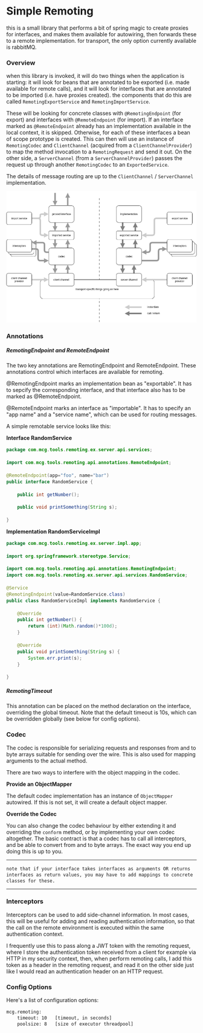 # Simple Remoting

this is a small library that performs a bit of spring magic to create proxies for interfaces, and makes them available for autowiring, then forwards these to a remote implementation. for transport, the only option currently available is rabbitMQ.

### Overview

when this library is invoked, it will do two things when the application is starting: it will look for beans that are annotated to be exported (i.e. made available for remote calls), and it will look for interfaces that are annotated to be imported (i.e. have proxies created). the components that do this are called `RemotingExportService` and `RemotingImportService`.

These will be looking for concrete classes with `@RemotingEndpoint` (for export) and interfaces with  `@RemoteEndpoint` (for import). If an interface marked as `@RemoteEndpoint` already has an implementation available in the local context, it is skipped. Otherwise, for each of these interfaces a bean of scope prototype is created. This can then will use an instance of `RemotingCodec` and `ClientChannel` (acquired from a `ClientChannelProvider`) to map the method invocation to a `RemotingRequest` and send it out. On the other side, a `ServerChannel` (from a `ServerChannelProvider`) passes the request up through another `RemotingCodec` to an `ExportedService`.  

The details of message routing are up to the `ClientChannel` / `ServerChannel` implementation.

![](docs/overview.png)



### Annotations

##### RemotingEndpoint and RemoteEndpoint

The two key annotations are RemotingEndpoint and RemoteEndpoint. These annotations control which interfaces are available for remoting.

@RemotingEndpoint marks an implementation bean as "exportable". It has to sepcify the corresponding interface, and that interface also has to be marked as @RemoteEndpoint. 

@RemoteEndpoint marks an interface as "importable". It has to specify an "app name" and a "service name", which can be used for routing messages. 

A simple remotable service looks like this:

**Interface RandomService**

```java
package com.mcg.tools.remoting.ex.server.api.services;

import com.mcg.tools.remoting.api.annotations.RemoteEndpoint;

@RemoteEndpoint(app="foo", name="bar")
public interface RandomService {

	public int getNumber();

	public void printSomething(String s);
	
}
```

**Implementation RandomServiceImpl**

```java
package com.mcg.tools.remoting.ex.server.impl.app;

import org.springframework.stereotype.Service;

import com.mcg.tools.remoting.api.annotations.RemotingEndpoint;
import com.mcg.tools.remoting.ex.server.api.services.RandomService;

@Service
@RemotingEndpoint(value=RandomService.class)
public class RandomServiceImpl implements RandomService {

	@Override
	public int getNumber() {
		return (int)(Math.random()*100d);
	}

	@Override
	public void printSomething(String s) {
		System.err.print(s);
	}

}
```

##### RemotingTimeout

This annotation can be placed on the method declaration on the interface, overriding the global timeout. Note that the default timeout is 10s, which can be overridden globally (see below for config options).

### Codec

The codec is responsible for serializing requests and responses from and to byte arrays suitable for sending over the wire. This is also used for mapping arguments to the actual method. 

There are two ways to interfere with the object mapping in the codec. 

**Provide an ObjectMapper**

The default codec implementation has an instance of `ObjectMapper` autowired. If this is not set, it will create a default object mapper.

**Override the Codec**

You can also change the codec behaviour by either extending it and overriding the `conform` method, or by implementing your own codec altogether. The basic contract is that a codec has to call all interceptors, and be able to convert from and to byte arrays. The exact way you end up doing this is up to you.

---

```
note that if your interface takes interfaces as arguments OR returns interfaces as return values, you may have to add mappings to concrete classes for these.
```

---

### Interceptors

Interceptors can be used to add side-channel information. In most cases, this will be useful for adding and reading authentication information, so that the call on the remote environment is executed within the same authentication context. 

I frequently use this to pass along a JWT token with the remoting request, where I store the authentication token received from a client for example via HTTP in my security context, then, when perform remoting calls, I add this token as a header in the remoting request, and read it on the other side just like I would read an authentication header on an HTTP request.

### Config Options

Here's a list of configuration options:

```
mcg.remoting:
	timeout: 10   [timeout, in seconds]
	poolsize: 8   [size of executor threadpool]
```


